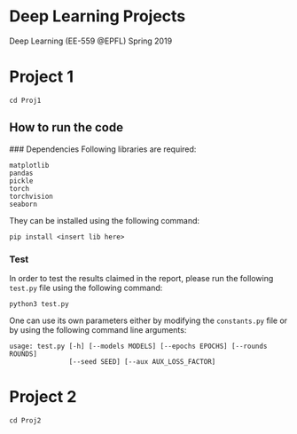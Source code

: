 # Deep Learning Projects
Deep Learning (EE-559 @EPFL) Spring 2019

# Project 1
```
cd Proj1
```
## How to run the code
### Dependencies
Following libraries are required:
```
matplotlib
pandas
pickle
torch
torchvision
seaborn
```
They can be installed using the following command:
```
pip install <insert lib here>
```
### Test
In order to test the results claimed in the report, please run the following `test.py` file using the following command:
```
python3 test.py
```
One can use its own parameters either by modifying the `constants.py` file or by using the following command line arguments:
```
usage: test.py [-h] [--models MODELS] [--epochs EPOCHS] [--rounds ROUNDS]
               [--seed SEED] [--aux AUX_LOSS_FACTOR]
```

# Project 2
```
cd Proj2
```
